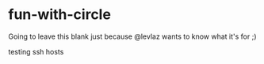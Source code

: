 # fun-with-circle

Going to leave this blank just because @levlaz wants to know what it's for ;)

testing ssh hosts
